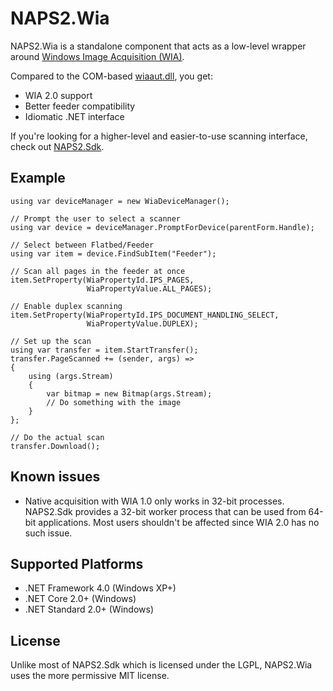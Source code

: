 # NAPS2.Wia

NAPS2.Wia is a standalone component that acts as a low-level wrapper around [Windows Image Acquisition (WIA)](https://docs.microsoft.com/en-us/windows/win32/wia/-wia-startpage).

Compared to the COM-based [wiaaut.dll](https://docs.microsoft.com/en-us/previous-versions/windows/desktop/wiaaut/-wiaaut-startpage), you get:
- WIA 2.0 support
- Better feeder compatibility
- Idiomatic .NET interface

If you're looking for a higher-level and easier-to-use scanning interface, check out [NAPS2.Sdk](https://github.com/cyanfish/naps2/tree/master/NAPS2.Sdk).

## Example

```
using var deviceManager = new WiaDeviceManager();

// Prompt the user to select a scanner
using var device = deviceManager.PromptForDevice(parentForm.Handle);

// Select between Flatbed/Feeder
using var item = device.FindSubItem("Feeder");

// Scan all pages in the feeder at once
item.SetProperty(WiaPropertyId.IPS_PAGES,
                 WiaPropertyValue.ALL_PAGES);

// Enable duplex scanning
item.SetProperty(WiaPropertyId.IPS_DOCUMENT_HANDLING_SELECT,
                 WiaPropertyValue.DUPLEX);

// Set up the scan
using var transfer = item.StartTransfer();
transfer.PageScanned += (sender, args) =>
{
    using (args.Stream)
    {
        var bitmap = new Bitmap(args.Stream);
        // Do something with the image
    }
};

// Do the actual scan
transfer.Download();
```

## Known issues
- Native acquisition with WIA 1.0 only works in 32-bit processes. NAPS2.Sdk provides a 32-bit worker process that can be used from 64-bit applications. Most users shouldn't be affected since WIA 2.0 has no such issue.

## Supported Platforms
- .NET Framework 4.0 (Windows XP+)
- .NET Core 2.0+ (Windows)
- .NET Standard 2.0+ (Windows)

## License
Unlike most of NAPS2.Sdk which is licensed under the LGPL, NAPS2.Wia uses the more permissive MIT license. 